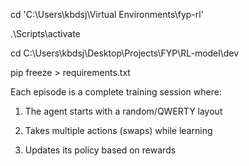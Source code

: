 cd 'C:\Users\kbdsj\Virtual Environments\fyp-rl'

.\Scripts\activate

cd C:\Users\kbdsj\Desktop\Projects\FYP\RL-model\dev 

pip freeze > requirements.txt  



Each episode is a complete training session where:

1. The agent starts with a random/QWERTY layout

2. Takes multiple actions (swaps) while learning

3. Updates its policy based on rewards




